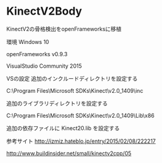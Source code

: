 # KinectV2Body
KinectV2の骨格検出をopenFrameworksに移植

環境
  Windows 10
  
  openFrameworks v0.9.3
  
  VisualStudio Community 2015

VSの設定
  追加のインクルードディレクトリを設定する
  
  C:\Program Files\Microsoft SDKs\Kinect\v2.0_1409\inc
  
  追加のライブラリディレクトリを設定する
  
  C:\Program Files\Microsoft SDKs\Kinect\v2.0_1409\Lib\x86
  
  追加の依存ファイルに Kinect20.lib を設定する

参考サイト
http://izmiz.hateblo.jp/entry/2015/02/08/222217

http://www.buildinsider.net/small/kinectv2cpp/05
